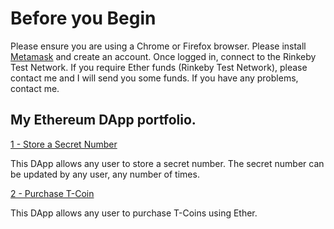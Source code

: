 # Before you Begin

Please ensure you are using a Chrome or Firefox browser. Please install [Metamask](https://metamask.io/download.html) and create an account. Once logged in, connect to the Rinkeby Test Network. If you require Ether funds (Rinkeby Test Network), please contact me and I will send you some funds. If you have any problems, contact me. 

## My Ethereum DApp portfolio.


[1 - Store a Secret Number](https://kassavin.github.io/Secret_Number/)

This DApp allows any user to store a secret number. The secret number can be updated by any user, any number of times.



[2 - Purchase T-Coin](https://kassavin.github.io/T_Coin)

This DApp allows any user to purchase T-Coins using Ether. 

